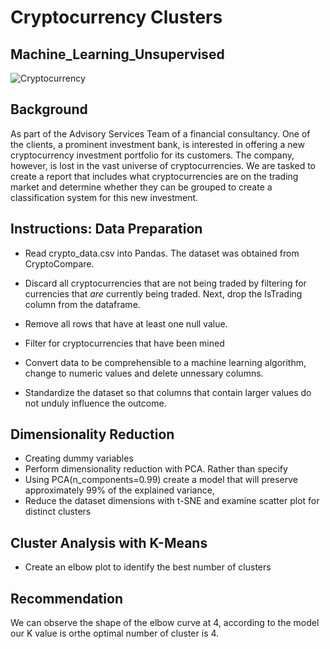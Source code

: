 # Cryptocurrency Clusters 
## Machine_Learning_Unsupervised

![Cryptocurrency](https://www.acuant.com/wp-content/uploads/2021/05/AdobeStock_275281521-1-1.jpeg)

## Background

As part of the Advisory Services Team of a financial consultancy. One of the clients, a prominent investment bank, is interested in offering a new 
cryptocurrency investment portfolio for its customers. The company, however, is lost in the vast universe of cryptocurrencies. We are tasked to create a 
report that includes what cryptocurrencies are on the trading market and determine whether they can be grouped to create a classification system for this new 
investment.

## Instructions: Data Preparation


* Read crypto_data.csv into Pandas. The dataset was obtained from CryptoCompare.

* Discard all cryptocurrencies that are not being traded by filtering for currencies that _are_ currently being traded. Next, drop 
  the IsTrading column from the dataframe.
* Remove all rows that have at least one null value.
* Filter for cryptocurrencies that have been mined
* Convert data to be comprehensible to a machine learning algorithm, change to numeric values and delete unnessary columns.  
* Standardize the dataset so that columns that contain larger values do not unduly influence the outcome.



## Dimensionality Reduction

* Creating dummy variables 
* Perform dimensionality reduction with PCA. Rather than specify 
* Using PCA(n_components=0.99) create a model that will preserve approximately 99% of the explained variance,
* Reduce the dataset dimensions with t-SNE and examine scatter plot for distinct clusters



## Cluster Analysis with K-Means

* Create an elbow plot to identify the best number of clusters 


## Recommendation

We can observe the shape of the elbow curve at 4, according to the model our K value is orthe  optimal number of cluster is 4. 


